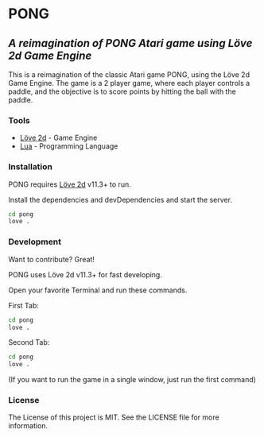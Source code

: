 # PONG
## _A reimagination of PONG Atari game using Löve 2d Game Engine_

This is a reimagination of the classic Atari game PONG, using the Löve 2d Game Engine. The game is a 2 player game, where each player controls a paddle, and the objective is to score points by hitting the ball with the paddle.


### Tools

- [Löve 2d](https://love2d.org/) - Game Engine
- [Lua](https://www.lua.org/) - Programming Language

### Installation

PONG requires [Löve 2d](https://love2d.org/) v11.3+ to run.

Install the dependencies and devDependencies and start the server.

```sh
cd pong
love .
```

### Development

Want to contribute? Great!

PONG uses Löve 2d v11.3+ for fast developing.

Open your favorite Terminal and run these commands.

First Tab:
```sh
cd pong
love .
```

Second Tab:
```sh
cd pong
love .
```

(If you want to run the game in a single window, just run the first command)

### License

The License of this project is MIT. See the LICENSE file for more information.